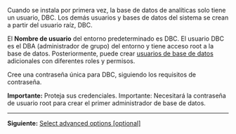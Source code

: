 Cuando se instala por primera vez, la base de datos de analíticas solo tiene un usuario, DBC. Los demás usuarios y bases de datos del sistema se crean a partir del usuario raíz, DBC.

El **Nombre de usuario** del entorno predeterminado es DBC. El usuario DBC es el DBA (administrador de grupo) del entorno y tiene acceso root a la base de datos. Posteriormente, puede crear [usuarios de base de datos](wxe1659392685092.md) adicionales con diferentes roles y permisos.

Cree una contraseña única para DBC, siguiendo los requisitos de contraseña.

**Importante:** Proteja sus credenciales. Importante: Necesitará la contraseña de usuario root para crear el primer administrador de base de datos.

---

**Siguiente:** [Select advanced options [optional]](keu1721069101205.md)

